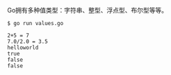 Go拥有多种值类型：字符串、整型、浮点型、布尔型等等。  

```
$ go run values.go

2+5 = 7
7.0/2.0 = 3.5
helloworld
true
false
false
```